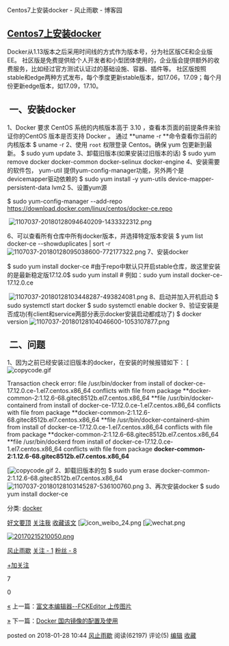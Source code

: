 Centos7上安装docker - 风止雨歇 - 博客园

## [Centos7上安装docker](https://www.cnblogs.com/yufeng218/p/8370670.html)

Docker从1.13版本之后采用时间线的方式作为版本号，分为社区版CE和企业版EE。
社区版是免费提供给个人开发者和小型团体使用的，企业版会提供额外的收费服务，比如经过官方测试认证过的基础设施、容器、插件等。
社区版按照stable和edge两种方式发布，每个季度更新stable版本，如17.06，17.09；每个月份更新edge版本，如17.09，17.10。

##  一、安装docker

1、Docker 要求 CentOS 系统的内核版本高于 3.10 ，查看本页面的前提条件来验证你的CentOS 版本是否支持 Docker 。
通过 **uname -r **命令查看你当前的内核版本
$ uname -r
2、使用 `root` 权限登录 Centos。确保 yum 包更新到最新。
$ sudo  yum update
3、卸载旧版本(如果安装过旧版本的话)
$ sudo  yum remove docker docker-common docker-selinux docker-engine
4、安装需要的软件包， yum-util 提供yum-config-manager功能，另外两个是devicemapper驱动依赖的
$ sudo  yum  install -y yum-utils device-mapper-persistent-data lvm2
5、设置yum源

$ sudo  yum-config-manager --add-repo https://download.docker.com/linux/centos/docker-ce.repo

 ![1107037-20180128094640209-1433322312.png](https://gitee.com/hjb2722404/tuchuang/raw/master/img/20210107180637.png)

6、可以查看所有仓库中所有docker版本，并选择特定版本安装
$ yum list docker-ce --showduplicates | sort -r
![1107037-20180128095038600-772177322.png](https://gitee.com/hjb2722404/tuchuang/raw/master/img/20210107180640.png)
7、安装docker

$ sudo  yum  install docker-ce #由于repo中默认只开启stable仓库，故这里安装的是最新稳定版17.12.0$ sudo  yum  install <FQPN> # 例如：sudo yum install docker-ce-17.12.0.ce

 ![1107037-20180128103448287-493824081.png](https://gitee.com/hjb2722404/tuchuang/raw/master/img/20210107180643.png)
8、启动并加入开机启动
$ sudo systemctl start docker
$ sudo systemctl enable docker
9、验证安装是否成功(有client和service两部分表示docker安装启动都成功了)
$ docker version
![1107037-20180128104046600-1053107877.png](https://gitee.com/hjb2722404/tuchuang/raw/master/img/20210107180647.png)

##  二、问题

1、因为之前已经安装过旧版本的docker，在安装的时候报错如下：
[![copycode.gif](Centos7上安装docker%20-%20风止雨歇%20-%20博客园%20(1).md#)

Transaction check error: file /usr/bin/docker from install of docker-ce-17.12.0.ce-1.el7.centos.x86_64 conflicts with file from package **docker-common-2:1.12.6-68.gitec8512b.el7.centos.x86_64 **file /usr/bin/docker-containerd from install of docker-ce-17.12.0.ce-1.el7.centos.x86_64 conflicts with file from package **docker-common-2:1.12.6-68.gitec8512b.el7.centos.x86_64 **file /usr/bin/docker-containerd-shim from install of docker-ce-17.12.0.ce-1.el7.centos.x86_64 conflicts with file from package **docker-common-2:1.12.6-68.gitec8512b.el7.centos.x86_64 **file /usr/bin/dockerd from install of docker-ce-17.12.0.ce-1.el7.centos.x86_64 conflicts with file from package **docker-common-2:1.12.6-68.gitec8512b.el7.centos.x86_64**

[![copycode.gif](Centos7上安装docker%20-%20风止雨歇%20-%20博客园%20(1).md#)
2、卸载旧版本的包
$ sudo  yum erase docker-common-2:1.12.6-68.gitec8512b.el7.centos.x86_64
![1107037-20180128103145287-536100760.png](https://gitee.com/hjb2722404/tuchuang/raw/master/img/20210107180651.png)
3、再次安装docker
$ sudo  yum  install docker-ce

分类: [docker](https://www.cnblogs.com/yufeng218/category/1155301.html)

 [好文要顶](Centos7上安装docker%20-%20风止雨歇%20-%20博客园%20(1).md#)  [关注我](Centos7上安装docker%20-%20风止雨歇%20-%20博客园%20(1).md#)  [收藏该文](Centos7上安装docker%20-%20风止雨歇%20-%20博客园%20(1).md#)  [![icon_weibo_24.png](Centos7上安装docker%20-%20风止雨歇%20-%20博客园%20(1).md#)  [![wechat.png](Centos7上安装docker%20-%20风止雨歇%20-%20博客园%20(1).md#)

 [![20170215210050.png](../_resources/2e9d5429714ad0b3d79f6a8948abd81e.jpg)](http://home.cnblogs.com/u/yufeng218/)

 [风止雨歇](http://home.cnblogs.com/u/yufeng218/)
 [关注 - 1](http://home.cnblogs.com/u/yufeng218/followees)
 [粉丝 - 8](http://home.cnblogs.com/u/yufeng218/followers)

 [+加关注](Centos7上安装docker%20-%20风止雨歇%20-%20博客园%20(1).md#)

 7

 0

[«](https://www.cnblogs.com/yufeng218/p/8353794.html) 上一篇：[富文本编辑器--FCKEditor 上传图片](https://www.cnblogs.com/yufeng218/p/8353794.html)

[»](https://www.cnblogs.com/yufeng218/p/8370774.html) 下一篇：[Docker 国内镜像的配置及使用](https://www.cnblogs.com/yufeng218/p/8370774.html)

posted on 2018-01-28 10:44  [风止雨歇](https://www.cnblogs.com/yufeng218/) 阅读(62197) 评论(5) [编辑](https://i.cnblogs.com/EditPosts.aspx?postid=8370670)  [收藏](https://www.cnblogs.com/yufeng218/p/8370670.html#)